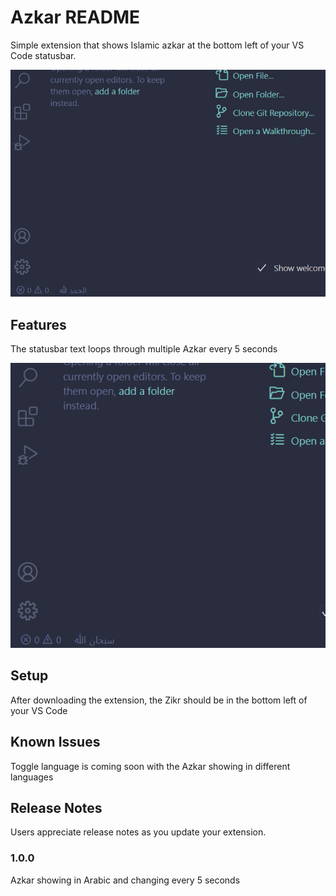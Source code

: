 # Azkar README

Simple extension that shows Islamic azkar at the bottom left of your VS Code statusbar.

![feature X](ss.png)
## Features

The statusbar text loops through multiple Azkar every 5 seconds

![feature X](ss2.png)



## Setup

After downloading the extension, the Zikr should be in the bottom left of your VS Code

## Known Issues

Toggle language is coming soon with the Azkar showing in different languages

## Release Notes

Users appreciate release notes as you update your extension.

### 1.0.0

Azkar showing in Arabic and changing every 5 seconds


